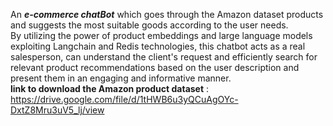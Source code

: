 An ***e-commerce chatBot*** which goes through the Amazon dataset products and suggests the most suitable goods according to the user needs.  
By utilizing the power of product embeddings and large language models exploiting Langchain and Redis technologies, this chatbot acts as a real salesperson, can understand the client's request and efficiently search for relevant product recommendations based on the user description and present them in an engaging and informative manner.  
**link to download the Amazon product dataset** : https://drive.google.com/file/d/1tHWB6u3yQCuAgOYc-DxtZ8Mru3uV5_lj/view  